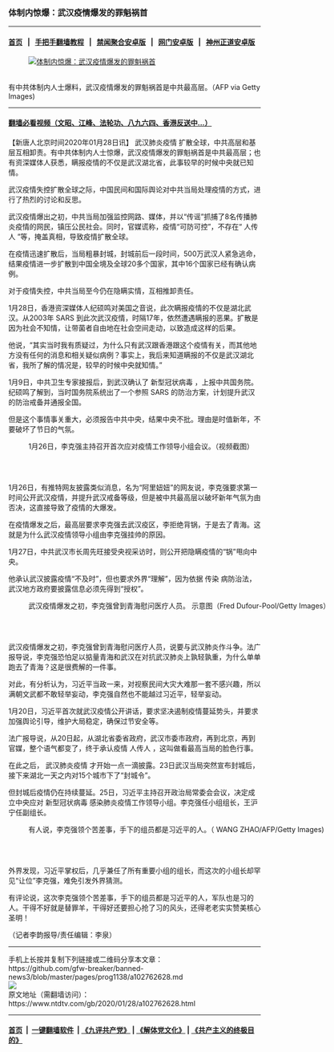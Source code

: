 ### 体制内惊爆：武汉疫情爆发的罪魁祸首
------------------------

#### [首页](https://github.com/gfw-breaker/banned-news3/blob/master/README.md) &nbsp;&nbsp;|&nbsp;&nbsp; [手把手翻墙教程](https://github.com/gfw-breaker/guides/wiki) &nbsp;&nbsp;|&nbsp;&nbsp; [禁闻聚合安卓版](https://github.com/gfw-breaker/bn-android) &nbsp;&nbsp;|&nbsp;&nbsp; [网门安卓版](https://github.com/oGate2/oGate) &nbsp;&nbsp;|&nbsp;&nbsp; [神州正道安卓版](https://github.com/SzzdOgate/update) 



<div><div class="featured_image">
 <a href="https://i.ntdtv.com/assets/uploads/2020/01/5-1508419563970-1.jpg" target="_blank">
  <figure>
   <img alt="体制内惊爆：武汉疫情爆发的罪魁祸首" src="https://i.ntdtv.com/assets/uploads/2020/01/5-1508419563970-1-800x450.jpg"/>
  </figure><br/>
 </a>
 <span class="caption">
  有中共体制内人士爆料，武汉疫情爆发的罪魁祸首是中共最高层。（AFP via Getty Images)
 </span>
</div>
</div><hr/>

#### [翻墙必看视频（文昭、江峰、法轮功、八九六四、香港反送中...）](http://167.172.214.107/home.html)

<div><div class="post_content" itemprop="articleBody">
 <p>
  【新唐人北京时间2020年01月28日讯】
  <ok href="https://www.ntdtv.com/gb/442749.htm">
   武汉肺炎疫情
  </ok>
  扩散全球，中共高层和基层互相卸责。有中共体制内人士惊爆，武汉疫情爆发的罪魁祸首是中共最高层；也有资深媒体人获悉，瞒报疫情的不仅是武汉湖北省，此事较早的时候中央就已知情。
 </p>
 <p>
  武汉疫情失控扩散全球之际，中国民间和国际舆论对中共当局处理疫情的方式，进行了热烈的讨论和反思。
 </p>
 <p>
  武汉疫情爆出之初，中共当局加强监控网路、媒体，并以“传谣”抓捕了8名传播肺炎疫情的网民，镇压公民社会。同时，官媒谎称，疫情“可防可控”，不存在“
  <ok href="https://www.ntdtv.com/gb/人传人.htm">
   人传人
  </ok>
  ”等，掩盖真相，导致疫情扩散全球。
 </p>
 <p>
  在疫情迅速扩散后，当局粗暴封城，封城前后一段时间，500万武汉人紧急逃命，结果疫情进一步扩散到中国全境及全球20多个国家，其中16个国家已经有确认病例。
 </p>
 <p>
  对于疫情失控，中共当局至今仍在隐瞒实情，互相推卸责任。
 </p>
 <p>
  1月28日，香港资深媒体人纪硕鸣对美国之音说，此次瞒报疫情的不仅是湖北武汉。从2003年
  <ok href="https://www.ntdtv.com/gb/sars.htm">
   SARS
  </ok>
  到此次武汉疫情，时隔17年，依然遭遇瞒报的恶果。扩散是因为社会不知情，让带菌者自由地在社会空间走动，以致造成这样的后果。
 </p>
 <p>
  他说，“其实当时我有质疑过，为什么只有武汉跟香港跟这个疫情有关，而其他地方没有任何的消息和相关疑似病例？事实上，我后来知道瞒报的不仅是武汉湖北省，我所了解的情况是，较早的时候中央就知情。”
 </p>
 <p>
  1月9日，中共卫生专家接报后，到武汉确认了
  <ok href="https://www.ntdtv.com/gb/新型冠状病毒.htm">
   新型冠状病毒
  </ok>
  ，上报中共国务院。纪硕鸣了解到，当时国务院系统出了一个参照
  <ok href="https://www.ntdtv.com/gb/sars.htm">
   SARS
  </ok>
  的防治方案，计划提升武汉的防治戒备并通报全国。
 </p>
 <p>
  但是这个事情事关重大，必须报告中共中央，结果中央不批。理由是时值新年，不要破坏了节日的气氛。
 </p>
 <figure class="wp-caption alignnone" id="attachment_102761851" style="width: 600px">
  <ok href="https://i.ntdtv.com/assets/uploads/2020/01/88-1.jpg">
   <img alt="" class="size-medium wp-image-102761851" src="https://i.ntdtv.com/assets/uploads/2020/01/88-1-600x338.jpg"/>
  </ok>
  <br/><figcaption class="wp-caption-text">
   1月26日，李克强主持召开首次应对疫情工作领导小组会议。（视频截图）
  </figcaption><br/>
 </figure><br/>
 <p>
  1月26日，有推特网友披露类似消息，名为“阿里妞妞”的网友说，李克强要求第一时间公开武汉疫情，并提升武汉戒备等级，但是被中共最高层以破坏新年气氛为由否决，这直接导致了疫情的大爆发。
 </p>
 <p>
  在疫情爆发之后，最高层要求李克强去武汉疫区，李拒绝背锅，于是去了青海。这就是为什么武汉疫情领导小组由李克强挂帅的原因。
 </p>
 <p>
  1月27日，中共武汉市长周先旺接受央视采访时，则公开把隐瞒疫情的“锅”甩向中央。
 </p>
 <p>
  他承认武汉披露疫情“不及时”，但也要求外界“理解”，因为依据
  <ok href="https://www.ntdtv.com/gb/传染.htm">
   传染
  </ok>
  病防治法，武汉地方政府要披露信息必须先得到“授权”。
 </p>
 <figure class="wp-caption alignnone" id="attachment_102647638" style="width: 600px">
  <ok href="https://i.ntdtv.com/assets/uploads/2019/08/gettyimages-1152274074-594x594.jpg">
   <img alt="" class="size-medium wp-image-102647638" src="https://i.ntdtv.com/assets/uploads/2019/08/gettyimages-1152274074-594x594-600x338.jpg"/>
  </ok>
  <br/><figcaption class="wp-caption-text">
   武汉疫情爆发之初，李克强曾到青海慰问医疗人员。 示意图（Fred Dufour-Pool/Getty Images）
  </figcaption><br/>
 </figure><br/>
 <p>
  武汉疫情爆发之初，李克强曾到青海慰问医疗人员，说要与武汉肺炎作斗争。法广报导说，李克强恐怕足以掂量青海和武汉在对抗武汉肺炎上孰轻孰重，为什么单单跑去了青海？这是很费解的一件事。
 </p>
 <p>
  对此，有分析认为，习近平当政一来，对视察民间大灾大难那一套不感兴趣，所以满朝文武都不敢轻举妄动，李克强自然也不能越过习近平，轻举妄动。
 </p>
 <p>
  1月20日，习近平首次就武汉疫情公开讲话，要求坚决遏制疫情蔓延势头，并要求加强舆论引导，维护大局稳定，确保过节安全等。
 </p>
 <p>
  法广报导说，从20日起，从湖北省委省政府，武汉市委市政府，再到北京，再到官媒，整个语气都变了，终于承认疫情
  <ok href="https://www.ntdtv.com/gb/人传人.htm">
   人传人
  </ok>
  ，这叫做看最高当局的脸色行事。
 </p>
 <p>
  在此之后，
  <ok href="https://www.ntdtv.com/gb/442749.htm">
   武汉肺炎疫情
  </ok>
  才开始一点一滴披露。23日武汉当局突然宣布封城后，接下来湖北一天之内对15个城市下了“封城令”。
 </p>
 <p>
  但封城后疫情仍在持续蔓延。25日，习近平主持召开政治局常委会会议，决定成立中央应对
  <ok href="https://www.ntdtv.com/gb/新型冠状病毒.htm">
   新型冠状病毒
  </ok>
  感染肺炎疫情工作领导小组。李克强任小组组长，王沪宁任副组长。
 </p>
 <figure class="wp-caption alignnone" id="attachment_102650628" style="width: 600px">
  <ok href="https://i.ntdtv.com/assets/uploads/2019/08/GettyImages-163649420.jpg">
   <img alt="" class="size-medium wp-image-102650628" src="https://i.ntdtv.com/assets/uploads/2019/08/GettyImages-163649420-600x338.jpg"/>
  </ok>
  <br/><figcaption class="wp-caption-text">
   有人说，李克强领个苦差事，手下的组员都是习近平的人。（ WANG ZHAO/AFP/Getty Images)
  </figcaption><br/>
 </figure><br/>
 <p>
  外界发现，习近平掌权后，几乎兼任了所有重要小组的组长，而这次的小组长却罕见“让位”李克强，难免引发外界猜测。
 </p>
 <p>
  有评论说，这次李克强领个苦差事，手下的组员都是习近平的人，军队也是习的人。干得不好就是替罪羊，干得好还要担心抢了习的风头，还得老老实实赞美核心圣明！
 </p>
 <p>
  （记者李韵报导/责任编辑：李泉）
 </p>
 <div class="single_ad">
 </div>
</div>
</div>
<hr/>
手机上长按并复制下列链接或二维码分享本文章：<br/>
https://github.com/gfw-breaker/banned-news3/blob/master/pages/prog1138/a102762628.md <br/>
<a href='https://github.com/gfw-breaker/banned-news3/blob/master/pages/prog1138/a102762628.md'><img src='https://github.com/gfw-breaker/banned-news3/blob/master/pages/prog1138/a102762628.md.png'/></a> <br/>
原文地址（需翻墙访问）：https://www.ntdtv.com/gb/2020/01/28/a102762628.html


------------------------
#### [首页](https://github.com/gfw-breaker/banned-news3/blob/master/README.md) &nbsp;|&nbsp; [一键翻墙软件](https://github.com/gfw-breaker/nogfw/blob/master/README.md) &nbsp;| [《九评共产党》](https://github.com/gfw-breaker/9ping.md/blob/master/README.md#九评之一评共产党是什么) | [《解体党文化》](https://github.com/gfw-breaker/jtdwh.md/blob/master/README.md) | [《共产主义的终极目的》](https://github.com/gfw-breaker/gczydzjmd.md/blob/master/README.md)


<img src='http://gfw-breaker.win/banned-news3/pages/prog1138/a102762628.md' width='0px' height='0px'/>